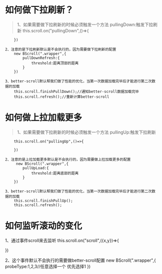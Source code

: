 # 如何做下拉刷新？
>   1、如果需要做下拉刷新的时候必须触发一个方法
        pullingDown:触发下拉刷新
        this.scroll.on("pullingDown",()=>{
            
        })

    2、注意的是下拉刷新默认是不会执行的，因为需要做下拉刷新的配置
        new BScroll(".wrapper",{
            pullDownRefresh:{
                threshold:距离顶部的距离
            }
        })

    3、better-scroll默认帮我们做了性能的优化，当第一次数据加载完毕后才能进行第二次数据的加载
        this.scroll.finishPullDown();//通知better-scroll数据加载完毕
        this.scroll.refresh();//重新计算better-scroll


# 如何做上拉加载更多

>   1、如果需要做下拉刷新的时候必须触发一个方法
        pullingUp:触发下拉刷新

        this.scroll.on("pullingUp",()=>{

        })

    2、注意的是上拉加载更多默认是不会执行的，因为需要做上拉加载更多的配置
         new BScroll(".wrapper",{
            pullUpLoad:{
                threshold:距离底部的距离
            }
        })

    3、better-scroll默认帮我们做了性能的优化，当第一次数据加载完毕后才能进行第二次数据的加载
        this.scroll.finishPullUp();
        this.scroll.refresh();


# 如何监听滚动的变化
  1、通过事件scroll来去监听
  this.scroll.on("scroll",({x,y})=>{

  })

  2、这个事件默认不会执行的需要做better-scroll配置
    new BScroll(".wrapper",{
           probeType:1,2,3//任意选择一个  优先选择1
    })